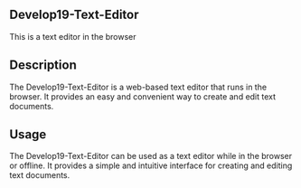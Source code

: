## Develop19-Text-Editor

This is a text editor in the browser

## Description
The Develop19-Text-Editor is a web-based text editor that runs in the browser. It provides an easy and convenient way to create and edit text documents.

## Usage
The Develop19-Text-Editor can be used as a text editor while in the browser or offline. It provides a simple and intuitive interface for creating and editing text documents.





